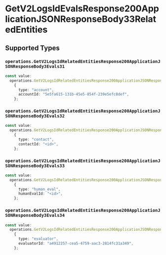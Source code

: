 # GetV2LogsIdEvalsResponse200ApplicationJSONResponseBody33RelatedEntities


## Supported Types

### `operations.GetV2LogsIdRelatedEntitiesResponse200ApplicationJSONResponseBody3Evals31`

```typescript
const value:
  operations.GetV2LogsIdRelatedEntitiesResponse200ApplicationJSONResponseBody3Evals31 =
    {
      type: "account",
      accountId: "5e5fa615-131b-45e5-854f-239e5efc8def",
    };
```

### `operations.GetV2LogsIdRelatedEntitiesResponse200ApplicationJSONResponseBody3Evals32`

```typescript
const value:
  operations.GetV2LogsIdRelatedEntitiesResponse200ApplicationJSONResponseBody3Evals32 =
    {
      type: "contact",
      contactId: "<id>",
    };
```

### `operations.GetV2LogsIdRelatedEntitiesResponse200ApplicationJSONResponseBody3Evals33`

```typescript
const value:
  operations.GetV2LogsIdRelatedEntitiesResponse200ApplicationJSONResponseBody3Evals33 =
    {
      type: "human_eval",
      humanEvalId: "<id>",
    };
```

### `operations.GetV2LogsIdRelatedEntitiesResponse200ApplicationJSONResponseBody3Evals34`

```typescript
const value:
  operations.GetV2LogsIdRelatedEntitiesResponse200ApplicationJSONResponseBody3Evals34 =
    {
      type: "evaluator",
      evaluatorId: "a4912257-cea5-4759-aac3-2814fc31a349",
    };
```

